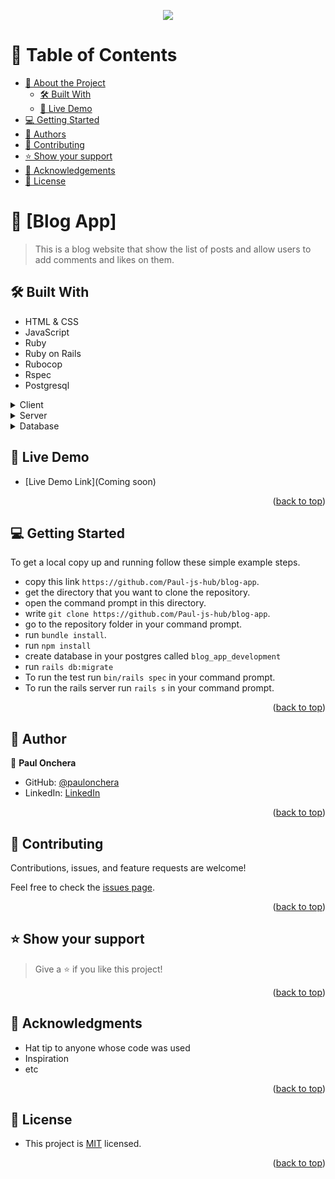 <a name="readme-top"></a>

<div align="center">

  ![](https://img.shields.io/badge/Microverse-blueviolet)
  <br/>

</div>

<!-- TABLE OF CONTENTS -->

# 📗 Table of Contents

- [📖 About the Project](#about-project)
  - [🛠 Built With](#built-with)
  - [🚀 Live Demo](#live-demo)
- [💻 Getting Started](#getting-started)
- [👥 Authors](#authors)
- [🤝 Contributing](#contributing)
- [⭐️ Show your support](#support)
- [🙏 Acknowledgements](#acknowledgements)
- [📝 License](#license)

<!-- PROJECT DESCRIPTION -->

# 📖 [Blog App] <a name="about-project"></a>

> This is a blog website that show the list of posts and allow users to add comments and likes on them.


## 🛠 Built With <a name="built-with"></a>
- HTML & CSS
- JavaScript
- Ruby
- Ruby on Rails
- Rubocop
- Rspec
- Postgresql

<details>
  <summary>Client</summary>
  <ul>
    <li><a href="https://www.ruby-lang.org/en/documentation/">Ruby</a></li>
  </ul>
</details>

<details>
  <summary>Server</summary>
  <ul>
    <li><a href="https://guides.rubyonrails.org/">Ruby on Rails</a></li>
  </ul>
</details>

<details>
<summary>Database</summary>
  <ul>
    <li><a href="https://www.postgresql.org/">PostgreSQL</a></li>
  </ul>
</details>

<!-- LIVE DEMO -->

## 🚀 Live Demo <a name="live-demo"></a>

- [Live Demo Link](Coming soon)

<p align="right">(<a href="#readme-top">back to top</a>)</p>

<!-- GETTING STARTED -->

## 💻 Getting Started <a name="getting-started"></a>
To get a local copy up and running follow these simple example steps.

- copy this link `https://github.com/Paul-js-hub/blog-app`.
- get the directory that you want to clone the repository.
- open the command prompt in this directory.
- write `git clone https://github.com/Paul-js-hub/blog-app`.
- go to the repository folder in your command prompt.
- run `bundle install`.
- run `npm install`
- create database in your postgres called `blog_app_development`
- run `rails db:migrate`
- To run the test run `bin/rails spec` in your command prompt.
- To run the rails server run  `rails s` in your command prompt.


<p align="right">(<a href="#readme-top">back to top</a>)</p>

<!-- AUTHOR -->

## 👥 Author <a name="authors"></a>

👤 **Paul Onchera**

- GitHub: [@paulonchera](https://github.com/Paul-js-hub)
- LinkedIn: [LinkedIn](https://www.linkedin.com/in/paul-onchera/)

<p align="right">(<a href="#readme-top">back to top</a>)</p>


<!-- CONTRIBUTING -->

## 🤝 Contributing <a name="contributing"></a>

Contributions, issues, and feature requests are welcome!

Feel free to check the [issues page](https://github.com/Paul-js-hub/blog-app/issues).

<p align="right">(<a href="#readme-top">back to top</a>)</p>

<!-- SUPPORT -->

## ⭐️ Show your support <a name="support"></a>

> Give a ⭐️ if you like this project!

<p align="right">(<a href="#readme-top">back to top</a>)</p>

<!-- ACKNOWLEDGEMENTS -->

## 🙏 Acknowledgments <a name="acknowledgements"></a>

- Hat tip to anyone whose code was used
- Inspiration
- etc

<p align="right">(<a href="#readme-top">back to top</a>)</p>

<!-- LICENSE -->

## 📝 License <a name="license"></a>
- This project is [MIT](./LICENSE) licensed.
<p align="right">(<a href="#readme-top">back to top</a>)</p>